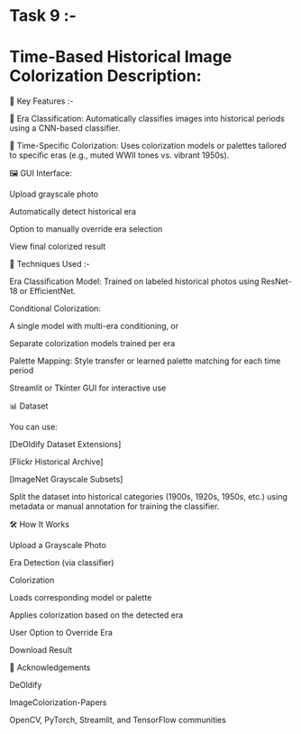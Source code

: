 # Task 9 :-
# Time-Based Historical Image Colorization Description: 


🎯 Key Features :-


🧠 Era Classification: Automatically classifies images into historical periods using a CNN-based classifier.

🎨 Time-Specific Colorization: Uses colorization models or palettes tailored to specific eras (e.g., muted WWII tones vs. vibrant 1950s).

🖼️ GUI Interface:

Upload grayscale photo

Automatically detect historical era

Option to manually override era selection

View final colorized result


🧠 Techniques Used :-


Era Classification Model: Trained on labeled historical photos using ResNet-18 or EfficientNet.

Conditional Colorization:

A single model with multi-era conditioning, or

Separate colorization models trained per era

Palette Mapping: Style transfer or learned palette matching for each time period

Streamlit or Tkinter GUI for interactive use


📊 Dataset


You can use:

[DeOldify Dataset Extensions]

[Flickr Historical Archive]

[ImageNet Grayscale Subsets]

Split the dataset into historical categories (1900s, 1920s, 1950s, etc.) using metadata or manual annotation for training the classifier.

🛠️ How It Works

Upload a Grayscale Photo

Era Detection (via classifier)

Colorization

Loads corresponding model or palette

Applies colorization based on the detected era

User Option to Override Era

Download Result

🙏 Acknowledgements

DeOldify

ImageColorization-Papers

OpenCV, PyTorch, Streamlit, and TensorFlow communities



